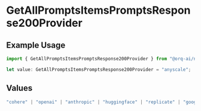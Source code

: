 # GetAllPromptsItemsPromptsResponse200Provider

## Example Usage

```typescript
import { GetAllPromptsItemsPromptsResponse200Provider } from "@orq-ai/node/models/operations";

let value: GetAllPromptsItemsPromptsResponse200Provider = "anyscale";
```

## Values

```typescript
"cohere" | "openai" | "anthropic" | "huggingface" | "replicate" | "google" | "google-ai" | "azure" | "aws" | "anyscale" | "perplexity" | "groq" | "fal" | "leonardoai" | "nvidia"
```